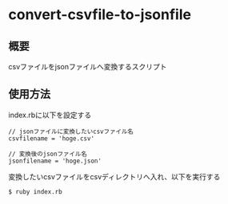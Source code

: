 # convert-csvfile-to-jsonfile

## 概要

csvファイルをjsonファイルへ変換するスクリプト

## 使用方法

index.rbに以下を設定する
```
// jsonファイルに変換したいcsvファイル名
csvfilename = 'hoge.csv'

// 変換後のjsonファイル名
jsonfilename = 'hoge.json'
```

変換したいcsvファイルをcsvディレクトリへ入れ、以下を実行する

```
$ ruby index.rb
```